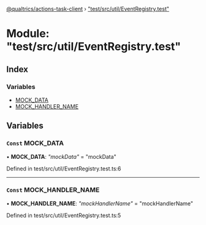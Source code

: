 [@qualtrics/actions-task-client](../globals.md) › ["test/src/util/EventRegistry.test"](_test_src_util_eventregistry_test_.md)

# Module: "test/src/util/EventRegistry.test"

## Index

### Variables

* [MOCK_DATA](_test_src_util_eventregistry_test_.md#const-mock_data)
* [MOCK_HANDLER_NAME](_test_src_util_eventregistry_test_.md#const-mock_handler_name)

## Variables

### `Const` MOCK_DATA

• **MOCK_DATA**: *"mockData"* = "mockData"

Defined in test/src/util/EventRegistry.test.ts:6

___

### `Const` MOCK_HANDLER_NAME

• **MOCK_HANDLER_NAME**: *"mockHandlerName"* = "mockHandlerName"

Defined in test/src/util/EventRegistry.test.ts:5

